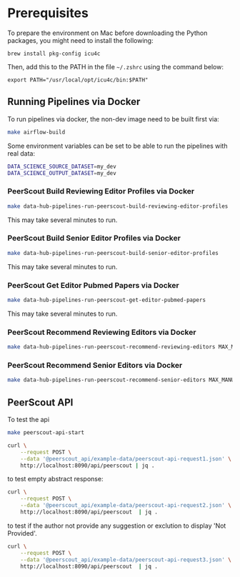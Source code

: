 # Prerequisites

To prepare the environment on Mac before downloading the Python packages, you might need to install the following:

`brew install pkg-config icu4c`

Then, add this to the PATH in the file `~/.zshrc` using the command below:

`export PATH="/usr/local/opt/icu4c/bin:$PATH"`

## Running Pipelines via Docker

To run pipelines via docker, the non-dev image need to be built first via:

```bash
make airflow-build
```

Some environment variables can be set to be able to run the pipelines with real data:

```bash
DATA_SCIENCE_SOURCE_DATASET=my_dev
DATA_SCIENCE_OUTPUT_DATASET=my_dev
```

### PeerScout Build Reviewing Editor Profiles via Docker

```bash
make data-hub-pipelines-run-peerscout-build-reviewing-editor-profiles
```

This may take several minutes to run.

### PeerScout Build Senior Editor Profiles via Docker

```bash
make data-hub-pipelines-run-peerscout-build-senior-editor-profiles
```

This may take several minutes to run.

### PeerScout Get Editor Pubmed Papers via Docker

```bash
make data-hub-pipelines-run-peerscout-get-editor-pubmed-papers
```

This may take several minutes to run.

### PeerScout Recommend Reviewing Editors via Docker

```bash
make data-hub-pipelines-run-peerscout-recommend-reviewing-editors MAX_MANUSCRIPTS=10
```

### PeerScout Recommend Senior Editors via Docker

```bash
make data-hub-pipelines-run-peerscout-recommend-senior-editors MAX_MANUSCRIPTS=10
```

## PeerScout API

To test the api

```bash
make peerscout-api-start
```

```bash
curl \
    --request POST \
    --data '@peerscout_api/example-data/peerscout-api-request1.json' \
    http://localhost:8090/api/peerscout | jq .
```

to test empty abstract response:

```bash
curl \
    --request POST \
    --data '@peerscout_api/example-data/peerscout-api-request2.json' \
    http://localhost:8090/api/peerscout  | jq .
```

to test if the author not provide any suggestion or exclution to display 'Not Provided'.

```bash
curl \
    --request POST \
    --data '@peerscout_api/example-data/peerscout-api-request3.json' \
    http://localhost:8090/api/peerscout  | jq .
```
